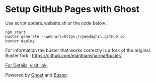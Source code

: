 # Setup GitHub Pages with Ghost

Use script update_website.sh or the code below :
 
```
npm start  
buster generate --web-url=https://ymedaghri.github.io
buster deploy 
```

For information the buster that works correctly is a fork of the original.
Buster fork : https://github.com/manthansharma/buster/

[For Details, visit link](https://www.codementor.io/montem/setup-github-pages-with-ghost-b59xbg2ya).

Powered by [Ghost](http://ghost.org) and [Buster](https://github.com/manthansharma/buster/).
